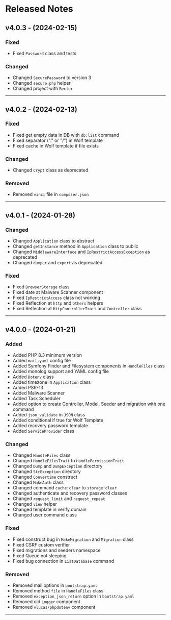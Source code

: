 # Released Notes

## v4.0.3 - (2024-02-15)

### Fixed

- Fixed `Password` class and tests

### Changed

- Changed `SecurePassword` to version 3
- Changed `secure.php` helper
- Changed project with `Rector`

--------------------------------------------------------------------------

## v4.0.2 - (2024-02-13)

### Fixed

- Fixed get empty data in DB with `db:list` command
- Fixed separator ("." or "/") in Wolf template
- Fixed cache in Wolf template if file exists

### Changed

- Changed `Crypt` class as deprecated

### Removed

- Removed `vinci` file in `composer.json`

--------------------------------------------------------------------------

## v4.0.1 - (2024-01-28)

### Changed

- Changed `Application` class to abstract
- Changed `getInstance` method in `Application` class to public
- Changed `MiddlewareInterface` and `IpRestrictAccessException` as deprecated
- Changed `dumper` and `export` as deprecated

### Fixed

- Fixed `BrowserStorage` class
- Fixed date at Malware Scanner component
- Fixed `IpRestrictAccess` class not working
- Fixed Reflection at `http` and `others` helpers
- Fixed Reflection at `HttpControllerTrait` and `Controller` class

--------------------------------------------------------------------------

## v4.0.0 - (2024-01-21)

### Added

- Added PHP 8.3 minimum version
- Added `mail.yaml` config file
- Added Symfony Finder and Filesystem components in `HandleFiles` class
- Added monolog support and YAML config file
- Added `Dotenv` class
- Added timezone in `Application` class
- Added PSR-13
- Added Malware Scanner
- Added Task Scheduler
- Added option to create Controller, Model, Seeder and migration with one command
- Added `json_validate` in `JSON` class
- Added conditional if true for Wolf Template
- Added recovery password template
- Added `ServiceProvider` class

### Changed

- Changed `HandleFiles` class
- Changed `HandleFilesTrait` to `HandlePermissionTrait`
- Changed `Dump` and `DumpException` directory
- Changed `StrException` directory
- Changed `Convertime` construct
- Changed `MakeAuth` class
- Changed command `cache:clear` to `storage:clear`
- Changed authenticate and recovery password classes
- Changed `request_limit` and `request_repeat`
- Changed `view` helper
- Changed template in verify domain
- Changed user command class

### Fixed

- Fixed construct bug in `MakeMigration` and `Migration` class
- Fixed CSRF custom verifier
- Fixed migrations and seeders namespace
- Fixed Queue not sleeping
- Fixed bug connection in `ListDatabase` command

### Removed

- Removed mail options in `bootstrap.yaml`
- Removed method `file` in `HandleFiles` class
- Removed `exception_json_return` option in `bootstrap.yaml`
- Removed old `Logger` component
- Removed `vlucas/phpdotenv` component

--------------------------------------------------------------------------